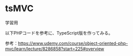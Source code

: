 # tsMVC

学習用

以下PHPコードを参考に、TypeScript版を作ってみる。

参考：https://www.udemy.com/course/object-oriented-php-mvc/learn/lecture/8286858?start=225#overview

